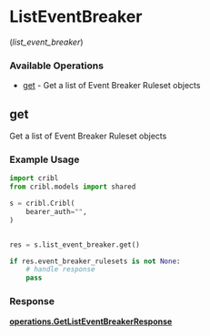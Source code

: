 # ListEventBreaker
(*list_event_breaker*)

### Available Operations

* [get](#get) - Get a list of Event Breaker Ruleset objects

## get

Get a list of Event Breaker Ruleset objects

### Example Usage

```python
import cribl
from cribl.models import shared

s = cribl.Cribl(
    bearer_auth="",
)


res = s.list_event_breaker.get()

if res.event_breaker_rulesets is not None:
    # handle response
    pass
```


### Response

**[operations.GetListEventBreakerResponse](../../models/operations/getlisteventbreakerresponse.md)**

